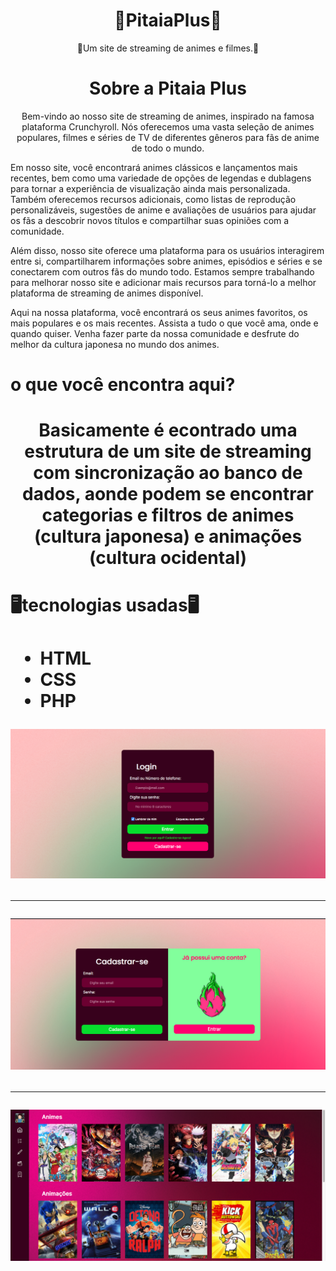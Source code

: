 <h1 align="center">🗼PitaiaPlus🗼</h1>
<p align="center">🥢Um site de streaming de animes e filmes.🥢</p>
<h1 align="center">Sobre a Pitaia Plus</h1>
<p align="center">Bem-vindo ao nosso site de streaming de animes, inspirado na famosa plataforma Crunchyroll. Nós oferecemos uma vasta seleção de animes populares, filmes e séries de TV de diferentes gêneros para fãs de anime de todo o mundo.

Em nosso site, você encontrará animes clássicos e lançamentos mais recentes, bem como uma variedade de opções de legendas e dublagens para tornar a experiência de visualização ainda mais personalizada. Também oferecemos recursos adicionais, como listas de reprodução personalizáveis, sugestões de anime e avaliações de usuários para ajudar os fãs a descobrir novos títulos e compartilhar suas opiniões com a comunidade.

Além disso, nosso site oferece uma plataforma para os usuários interagirem entre si, compartilharem informações sobre animes, episódios e séries e se conectarem com outros fãs do mundo todo. Estamos sempre trabalhando para melhorar nosso site e adicionar mais recursos para torná-lo a melhor plataforma de streaming de animes disponível.

Aqui na nossa plataforma, você encontrará os seus animes favoritos, os mais populares e os mais recentes. Assista a tudo o que você ama, onde e quando quiser. Venha fazer parte da nossa comunidade e desfrute do melhor da cultura japonesa no mundo dos animes.</p>

<H1> o que você encontra aqui? <h1>
<p align="center"> Basicamente é econtrado uma estrutura de um site de streaming com sincronização ao banco de dados, aonde podem se encontrar categorias e filtros de animes (cultura japonesa) e animações (cultura ocidental)<p>
<h1>🖥️tecnologias usadas🖥️ <h1>
<ul>
    <li>HTML</li>
    <li>CSS</li>
    <li>PHP</li>
</ul>

<img src="/assets/Login.png">
<hr>
<img src="/assets/Cadastro.png">
<hr>
<img src="/assets/Home.png">
